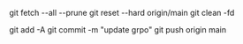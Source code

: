 git fetch --all --prune
git reset --hard origin/main
git clean -fd

git add -A
git commit -m "update grpo"
git push origin main